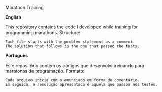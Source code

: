 Marathon Training


__English__

This repository contains the code I developed while training for programming marathons.
Structure:

    Each file starts with the problem statement as a comment.
    The solution that follows is the one that passed the tests.

__Português__

Este repositório contém os códigos que desenvolvi treinando para maratonas de programação.
Formato:

    Cada arquivo inicia com o enunciado em forma de comentário.
    Em seguida, a resolução apresentada é aquela que passou nos testes.
